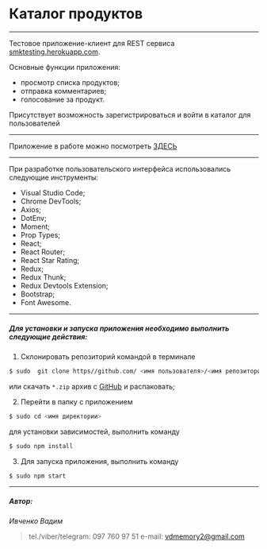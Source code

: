 # Каталог продуктов

---

Тестовое приложение-клиент для REST сервиса [smktesting.herokuapp.com](http://smktesting.herokuapp.com/).

Основные функции приложения:
- просмотр списка продуктов;
- отправка комментариев;
- голосование за продукт.

Присутствует возможность зарегистрироваться и войти в каталог для пользователей

---

Приложение в работе можно посмотреть [ЗДЕСЬ](https://test-work-22.000webhostapp.com/)

---

При разработке пользовательского интерфейса использовались следующие инструменты:

- Visual Studio Code;
- Chrome DevTools;
- Axios;
- DotEnv;
- Moment;
- Prop Types;
- React;
- React Router;
- React Star Rating;
- Redux;
- Redux Thunk;
- Redux Devtools Extension;
- Bootstrap;
- Font Awesome.

---

##### Для установки и запуска приложения необходимо выполнить следующие действия:

1.  Склонировать репозиторий командой в терминале

```sh
$ sudo  git clone https//github.com/ <имя пользователя>/<имя репозитория>.git
```

или скачать `*.zip` архив с [GitHub](https://github.com/) и распаковать;

2.  Перейти в папку с приложением

```sh
$ sudo cd <имя директории>
```

для установки зависимостей, выполнить команду

```sh
$ sudo npm install
```

3. Для запуска приложения, выполнить команду

```sh
$ sudo npm start
```

---

##### Автор:

_Ивченко Вадим_

> tel./viber/telegram: 097 760 97 51
> e-mail: vdmemory2@gmail.com
